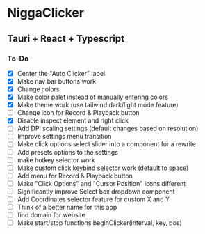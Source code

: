 # NiggaClicker
## Tauri + React + Typescript

### To-Do
- [x] Center the "Auto Clicker" label
- [x] Make nav bar buttons work
- [x] Change colors
- [x] Make color palet instead of manually entering colors 
- [x] Make theme work (use tailwind dark/light mode feature)
- [ ] Change icon for Record & Playback button
- [x] Disable inspect element and right click
- [ ] Add DPI scaling settings (default changes based on resolution)
- [ ] Improve settings menu transition
- [ ] Make click options select slider into a component for a rewrite
- [ ] Add presets options to the settings
- [ ] make hotkey selector work
- [ ] Make custom click keybind selector work (default to space)
- [ ] Add menu for Record & Playback button
- [ ] Make "Click Options" and "Cursor Position" icons different
- [ ] Significantly improve Select box dropdown component
- [ ] Add Coordinates selector feature for custom X and Y
- [ ] Think of a better name for this app
- [ ] find domain for website
- [ ] Make start/stop functions beginClicker(interval, key, pos)
